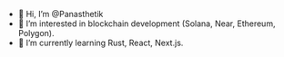 - 👋 Hi, I’m @Panasthetik
- 👀 I’m interested in blockchain development (Solana, Near, Ethereum, Polygon).
- 🌱 I’m currently learning Rust, React, Next.js. 

<!---
Panasthetik/Panasthetik is a ✨ special ✨ repository because its `README.md` (this file) appears on your GitHub profile.
You can click the Preview link to take a look at your changes.
--->

